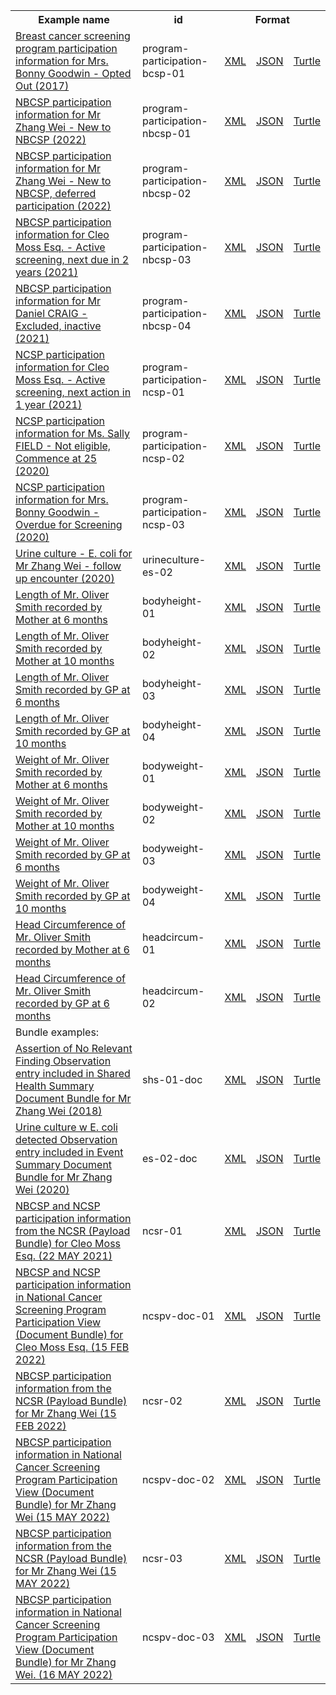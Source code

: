 <table class="list" width="100%">            
   <tr>
     <th>Example name</th>
     <th>id</th>
     <th colspan="3">Format</th>
   </tr>
   <tr>
      <td><a href="Observation-program-participation-bcsp-01.html">Breast cancer screening program participation information for Mrs. Bonny Goodwin - Opted Out (2017)</a></td>
      <td>program-participation-bcsp-01</td>
      <td><a href="Observation-program-participation-bcsp-01.xml.html">XML</a></td>
      <td><a href="Observation-program-participation-bcsp-01.json.html">JSON</a></td>
      <td><a href="Observation-program-participation-bcsp-01.ttl.html">Turtle</a></td>
   </tr> 
   <tr>
      <td><a href="Observation-program-participation-nbcsp-01.html">NBCSP participation information for Mr Zhang Wei - New to NBCSP (2022)</a></td>
      <td>program-participation-nbcsp-01</td>
      <td><a href="Observation-program-participation-nbcsp-01.xml.html">XML</a></td>
      <td><a href="Observation-program-participation-nbcsp-01.json.html">JSON</a></td>
      <td><a href="Observation-program-participation-nbcsp-01.ttl.html">Turtle</a></td>
   </tr> 
   <tr>
      <td><a href="Observation-program-participation-nbcsp-02.html">NBCSP participation information for Mr Zhang Wei - New to NBCSP, deferred participation (2022)</a></td>
      <td>program-participation-nbcsp-02</td>
      <td><a href="Observation-program-participation-nbcsp-02.xml.html">XML</a></td>
      <td><a href="Observation-program-participation-nbcsp-02.json.html">JSON</a></td>
      <td><a href="Observation-program-participation-nbcsp-02.ttl.html">Turtle</a></td>
   </tr>
    <tr>
      <td><a href="Observation-program-participation-nbcsp-03.html">NBCSP participation information for Cleo Moss Esq. - Active screening, next due in 2 years (2021)</a></td>
      <td>program-participation-nbcsp-03</td>
      <td><a href="Observation-program-participation-nbcsp-03.xml.html">XML</a></td>
      <td><a href="Observation-program-participation-nbcsp-03.json.html">JSON</a></td>
      <td><a href="Observation-program-participation-nbcsp-03.ttl.html">Turtle</a></td>
   </tr> 
   <tr>
      <td><a href="Observation-program-participation-nbcsp-04.html">NBCSP participation information for Mr Daniel CRAIG - Excluded, inactive (2021)</a></td>
      <td>program-participation-nbcsp-04</td>
      <td><a href="Observation-program-participation-nbcsp-04.xml.html">XML</a></td>
      <td><a href="Observation-program-participation-nbcsp-04.json.html">JSON</a></td>
      <td><a href="Observation-program-participation-nbcsp-04.ttl.html">Turtle</a></td>
   </tr> 
   <tr>
      <td><a href="Observation-program-participation-ncsp-01.html">NCSP participation information for Cleo Moss Esq. - Active screening, next action in 1 year (2021)</a></td>
      <td>program-participation-ncsp-01</td>
      <td><a href="Observation-program-participation-ncsp-01.xml.html">XML</a></td>
      <td><a href="Observation-program-participation-ncsp-01.json.html">JSON</a></td>
      <td><a href="Observation-program-participation-ncsp-01.ttl.html">Turtle</a></td>
   </tr> 
   <tr>
      <td><a href="Observation-program-participation-ncsp-02.html">NCSP participation information for Ms. Sally FIELD - Not eligible, Commence at 25 (2020)</a></td>
      <td>program-participation-ncsp-02</td>
      <td><a href="Observation-program-participation-ncsp-02.xml.html">XML</a></td>
      <td><a href="Observation-program-participation-ncsp-02.json.html">JSON</a></td>
      <td><a href="Observation-program-participation-ncsp-02.ttl.html">Turtle</a></td>
   </tr> 
   <tr>
      <td><a href="Observation-program-participation-ncsp-03.html">NCSP participation information for Mrs. Bonny Goodwin - Overdue for Screening (2020)</a></td>
      <td>program-participation-ncsp-03</td>
      <td><a href="Observation-program-participation-ncsp-03.xml.html">XML</a></td>
      <td><a href="Observation-program-participation-ncsp-03.json.html">JSON</a></td>
      <td><a href="Observation-program-participation-ncsp-03.ttl.html">Turtle</a></td>
   </tr> 
   <tr>
      <td><a href="Observation-urineculture-es-02.html">Urine culture - E. coli for Mr Zhang Wei - follow up encounter (2020)</a></td>
      <td>urineculture-es-02</td>
      <td><a href="Observation-urineculture-es-02.xml.html">XML</a></td>
      <td><a href="Observation-urineculture-es-02.json.html">JSON</a></td>
      <td><a href="Observation-urineculture-es-02.ttl.html">Turtle</a></td>
   </tr>
   <tr>
      <td><a href="Observation-bodyheight-01.html">Length of Mr. Oliver Smith recorded by Mother at 6 months</a></td>
      <td>bodyheight-01</td>
      <td><a href="Observation-bodyheight-01.xml.html">XML</a></td>
      <td><a href="Observation-bodyheight-01.json.html">JSON</a></td>
      <td><a href="Observation-bodyheight-01.ttl.html">Turtle</a></td>
   </tr> 
   <tr>
      <td><a href="Observation-bodyheight-02.html">Length of Mr. Oliver Smith recorded by Mother at 10 months</a></td>
      <td>bodyheight-02</td>
      <td><a href="Observation-bodyheight-02.xml.html">XML</a></td>
      <td><a href="Observation-bodyheight-02.json.html">JSON</a></td>
      <td><a href="Observation-bodyheight-02.ttl.html">Turtle</a></td>
   </tr> 
   <tr>
      <td><a href="Observation-bodyheight-03.html">Length of Mr. Oliver Smith recorded by GP at 6 months</a></td>
      <td>bodyheight-03</td>
      <td><a href="Observation-bodyheight-03.xml.html">XML</a></td>
      <td><a href="Observation-bodyheight-03.json.html">JSON</a></td>
      <td><a href="Observation-bodyheight-03.ttl.html">Turtle</a></td>
   </tr> 
   <tr>
      <td><a href="Observation-bodyheight-04.html">Length of Mr. Oliver Smith recorded by GP at 10 months</a></td>
      <td>bodyheight-04</td>
      <td><a href="Observation-bodyheight-04.xml.html">XML</a></td>
      <td><a href="Observation-bodyheight-04.json.html">JSON</a></td>
      <td><a href="Observation-bodyheight-04.ttl.html">Turtle</a></td>
   </tr>
   <tr>
      <td><a href="Observation-bodyweight-01.html">Weight of Mr. Oliver Smith recorded by Mother at 6 months</a></td>
      <td>bodyweight-01</td>
      <td><a href="Observation-bodyweight-01.xml.html">XML</a></td>
      <td><a href="Observation-bodyweight-01.json.html">JSON</a></td>
      <td><a href="Observation-bodyweight-01.ttl.html">Turtle</a></td>
   </tr> 
   <tr>
      <td><a href="Observation-bodyweight-02.html">Weight of Mr. Oliver Smith recorded by Mother at 10 months</a></td>
      <td>bodyweight-02</td>
      <td><a href="Observation-bodyweight-02.xml.html">XML</a></td>
      <td><a href="Observation-bodyweight-02.json.html">JSON</a></td>
      <td><a href="Observation-bodyweight-02.ttl.html">Turtle</a></td>
   </tr> 
   <tr>
      <td><a href="Observation-bodyweight-03.html">Weight of Mr. Oliver Smith recorded by GP at 6 months</a></td>
      <td>bodyweight-03</td>
      <td><a href="Observation-bodyweight-03.xml.html">XML</a></td>
      <td><a href="Observation-bodyweight-03.json.html">JSON</a></td>
      <td><a href="Observation-bodyweight-03.ttl.html">Turtle</a></td>
   </tr> 
   <tr>
      <td><a href="Observation-bodyweight-04.html">Weight of Mr. Oliver Smith recorded by GP at 10 months</a></td>
      <td>bodyweight-04</td>
      <td><a href="Observation-bodyweight-04.xml.html">XML</a></td>
      <td><a href="Observation-bodyweight-04.json.html">JSON</a></td>
      <td><a href="Observation-bodyweight-04.ttl.html">Turtle</a></td>
   </tr>  
   <tr>
      <td><a href="Observation-headcircum-01.html">Head Circumference of Mr. Oliver Smith recorded by Mother at 6 months</a></td>
      <td>headcircum-01</td>
      <td><a href="Observation-headcircum-01.xml.html">XML</a></td>
      <td><a href="Observation-headcircum-01.json.html">JSON</a></td>
      <td><a href="Observation-headcircum-01.ttl.html">Turtle</a></td>
   </tr> 
   <tr>
      <td><a href="Observation-headcircum-02.html">Head Circumference of Mr. Oliver Smith recorded by GP at 6 months</a></td>
      <td>headcircum-02</td>
      <td><a href="Observation-headcircum-02.xml.html">XML</a></td>
      <td><a href="Observation-headcircum-02.json.html">JSON</a></td>
      <td><a href="Observation-headcircum-02.ttl.html">Turtle</a></td>
   </tr>  
   <tr>
      <td colspan="5">Bundle examples:</td>
   </tr>
   <tr>
      <td><a href="Bundle-shs-01-doc.html">Assertion of No Relevant Finding Observation entry included in Shared Health Summary Document Bundle for Mr Zhang Wei (2018)</a></td>
      <td>shs-01-doc</td>
      <td><a href="Bundle-shs-01-doc.xml.html">XML</a></td>
      <td><a href="Bundle-shs-01-doc.json.html">JSON</a></td>
      <td><a href="Bundle-shs-01-doc.ttl.html">Turtle</a></td>
   </tr> 
   <tr>
      <td><a href="Bundle-es-02-doc.html">Urine culture w E. coli detected Observation entry included in Event Summary Document Bundle for Mr Zhang Wei (2020)</a></td>
      <td>es-02-doc</td>
      <td><a href="Bundle-es-02-doc.xml.html">XML</a></td>
      <td><a href="Bundle-es-02-doc.json.html">JSON</a></td>
      <td><a href="Bundle-es-02-doc.ttl.html">Turtle</a></td>
   </tr>  
   <tr>
      <td><a href="Bundle-ncsr-01.html">NBCSP and NCSP participation information from the NCSR (Payload Bundle) for Cleo Moss Esq. (22 MAY 2021)</a></td>
      <td>ncsr-01</td>
      <td><a href="Bundle-ncsr-01.xml.html">XML</a></td>
      <td><a href="Bundle-ncsr-01.json.html">JSON</a></td>
      <td><a href="Bundle-ncsr-01.ttl.html">Turtle</a></td>
   </tr>
   <tr>
      <td><a href="Bundle-ncspv-doc-01.html">NBCSP and NCSP participation information in National Cancer Screening Program Participation View (Document Bundle) for Cleo Moss Esq. (15 FEB 2022)</a></td>
      <td>ncspv-doc-01</td>
      <td><a href="Bundle-ncspv-doc-01.xml.html">XML</a></td>
      <td><a href="Bundle-ncspv-doc-01.json.html">JSON</a></td>
      <td><a href="Bundle-ncspv-doc-01.ttl.html">Turtle</a></td>
   </tr>
   <tr>
      <td><a href="Bundle-ncsr-02.html">NBCSP participation information from the NCSR (Payload Bundle) for Mr Zhang Wei (15 FEB 2022)</a></td>
      <td>ncsr-02</td>
      <td><a href="Bundle-ncsr-02.xml.html">XML</a></td>
      <td><a href="Bundle-ncsr-02.json.html">JSON</a></td>
      <td><a href="Bundle-ncsr-02.ttl.html">Turtle</a></td>
   </tr>
   <tr>
      <td><a href="Bundle-ncspv-doc-02.html">NBCSP participation information in National Cancer Screening Program Participation View (Document Bundle) for Mr Zhang Wei (15 MAY 2022)</a></td>
      <td>ncspv-doc-02</td>
      <td><a href="Bundle-ncspv-doc-02.xml.html">XML</a></td>
      <td><a href="Bundle-ncspv-doc-02.json.html">JSON</a></td>
      <td><a href="Bundle-ncspv-doc-02.ttl.html">Turtle</a></td>
   </tr>
   <tr>
      <td><a href="Bundle-ncsr-03.html">NBCSP participation information from the NCSR (Payload Bundle) for Mr Zhang Wei (15 MAY 2022)</a></td>
      <td>ncsr-03</td>
      <td><a href="Bundle-ncsr-03.xml.html">XML</a></td>
      <td><a href="Bundle-ncsr-03.json.html">JSON</a></td>
      <td><a href="Bundle-ncsr-03.ttl.html">Turtle</a></td>
   </tr>
   <tr>
      <td><a href="Bundle-ncspv-doc-03.html">NBCSP participation information in National Cancer Screening Program Participation View (Document Bundle) for Mr Zhang Wei. (16 MAY 2022)</a></td>
      <td>ncspv-doc-03</td>
      <td><a href="Bundle-ncspv-doc-03.xml.html">XML</a></td>
      <td><a href="Bundle-ncspv-doc-03.json.html">JSON</a></td>
      <td><a href="Bundle-ncspv-doc-03.ttl.html">Turtle</a></td>
   </tr>
</table>